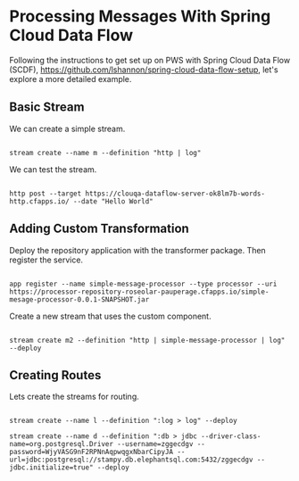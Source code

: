 # Processing Messages With Spring Cloud Data Flow

Following the instructions to get set up on PWS with Spring Cloud Data Flow (SCDF), https://github.com/lshannon/spring-cloud-data-flow-setup, let's explore a more detailed example.

## Basic Stream

We can create a simple stream.

```shell

stream create --name m --definition "http | log"

```

We can test the stream.

```shell

http post --target https://clouqa-dataflow-server-ok8lm7b-words-http.cfapps.io/ --date "Hello World"

```

## Adding Custom Transformation

Deploy the repository application with the transformer package. Then register the service.

```shell

app register --name simple-message-processor --type processor --uri https://processor-repository-roseolar-pauperage.cfapps.io/simple-mesage-processor-0.0.1-SNAPSHOT.jar

```

Create a new stream that uses the custom component.

```shell

stream create m2 --definition "http | simple-message-processor | log" --deploy

```

## Creating Routes

Lets create the streams for routing.

```shell

stream create --name l --definition ":log > log" --deploy

stream create --name d --definition ":db > jdbc --driver-class-name=org.postgresql.Driver --username=zggecdgv --password=WjyVASG9nF2RPNnAqpwqgxNbarCipyJA --url=jdbc:postgresql://stampy.db.elephantsql.com:5432/zggecdgv --jdbc.initialize=true" --deploy

```










